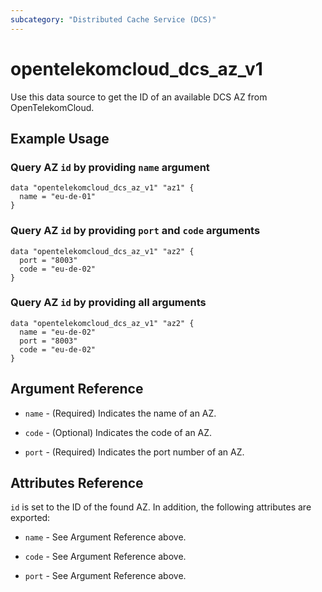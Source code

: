 ```yaml
---
subcategory: "Distributed Cache Service (DCS)"
---
```


# opentelekomcloud_dcs_az_v1

Use this data source to get the ID of an available DCS AZ from OpenTelekomCloud.

## Example Usage

### Query AZ `id` by providing `name` argument

```hcl
data "opentelekomcloud_dcs_az_v1" "az1" {
  name = "eu-de-01"
}
```

### Query AZ `id` by providing `port` and `code` arguments

```hcl
data "opentelekomcloud_dcs_az_v1" "az2" {
  port = "8003"
  code = "eu-de-02"
}
```

### Query AZ `id` by providing all arguments

```hcl
data "opentelekomcloud_dcs_az_v1" "az2" {
  name = "eu-de-02"
  port = "8003"
  code = "eu-de-02"
}
```

## Argument Reference

* `name` - (Required) Indicates the name of an AZ.

* `code` - (Optional) Indicates the code of an AZ.

* `port` - (Required) Indicates the port number of an AZ.


## Attributes Reference

`id` is set to the ID of the found AZ. In addition, the following attributes are exported:

* `name` - See Argument Reference above.

* `code` - See Argument Reference above.

* `port` - See Argument Reference above.
